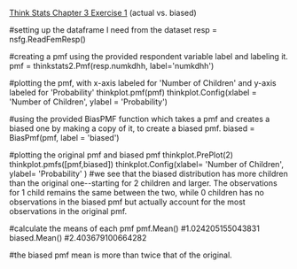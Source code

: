 [Think Stats Chapter 3 Exercise 1](http://greenteapress.com/thinkstats2/html/thinkstats2004.html#toc31) (actual vs. biased)

#setting up the dataframe I need from the dataset
resp = nsfg.ReadFemResp()

#creating a pmf using the provided respondent variable label and labeling it.
pmf = thinkstats2.Pmf(resp.numkdhh, label='numkdhh')

#plotting the pmf, with x-axis labeled for 'Number of Children' and y-axis labeled for 'Probability'
thinkplot.pmf(pmf)
thinkplot.Config(xlabel = 'Number of Children', ylabel = 'Probability')

#using the provided BiasPMF function which takes a pmf and creates a biased one by making a copy of it, to create a biased pmf.
biased = BiasPmf(pmf, label = 'biased')

#plotting the original pmf and biased pmf 
thinkplot.PrePlot(2)
thinkplot.pmfs([pmf,biased])
thinkplot.Config(xlabel= 'Number of Children', ylabel= 'Probability' )
#we see that the biased distribution has more children than the original one--starting for 2 children and larger. The observations for 1 child remains the same between the two, while 0 children has no observations in the biased pmf but actually account for the most observations in the original pmf.

#calculate the means of each pmf
pmf.Mean()
#1.024205155043831
biased.Mean()
#2.403679100664282

#the biased pmf mean is more than twice that of the original.

